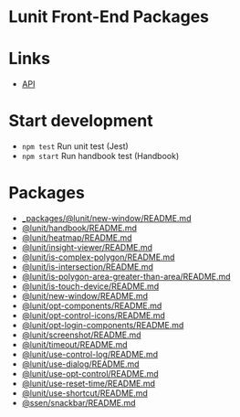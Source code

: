 # Lunit Front-End Packages

# Links

- [API](https://frontend-components.lunit.io/#/insight-viewer/getting-started)

# Start development

- `npm test` Run unit test (Jest)
- `npm start` Run handbook test (Handbook)

# Packages

<!-- index src/**/README.md -->

- [\_packages/@lunit/new-window/README.md](src/_packages/@lunit/new-window/README.md)
- [@lunit/handbook/README.md](src/@lunit/handbook/README.md)
- [@lunit/heatmap/README.md](src/@lunit/heatmap/README.md)
- [@lunit/insight-viewer/README.md](src/@lunit/insight-viewer/README.md)
- [@lunit/is-complex-polygon/README.md](src/@lunit/is-complex-polygon/README.md)
- [@lunit/is-intersection/README.md](src/@lunit/is-intersection/README.md)
- [@lunit/is-polygon-area-greater-than-area/README.md](src/@lunit/is-polygon-area-greater-than-area/README.md)
- [@lunit/is-touch-device/README.md](src/@lunit/is-touch-device/README.md)
- [@lunit/new-window/README.md](src/@lunit/new-window/README.md)
- [@lunit/opt-components/README.md](src/@lunit/opt-components/README.md)
- [@lunit/opt-control-icons/README.md](src/@lunit/opt-control-icons/README.md)
- [@lunit/opt-login-components/README.md](src/@lunit/opt-login-components/README.md)
- [@lunit/screenshot/README.md](src/@lunit/screenshot/README.md)
- [@lunit/timeout/README.md](src/@lunit/timeout/README.md)
- [@lunit/use-control-log/README.md](src/@lunit/use-control-log/README.md)
- [@lunit/use-dialog/README.md](src/@lunit/use-dialog/README.md)
- [@lunit/use-opt-control/README.md](src/@lunit/use-opt-control/README.md)
- [@lunit/use-reset-time/README.md](src/@lunit/use-reset-time/README.md)
- [@lunit/use-shortcut/README.md](src/@lunit/use-shortcut/README.md)
- [@ssen/snackbar/README.md](src/@ssen/snackbar/README.md)
